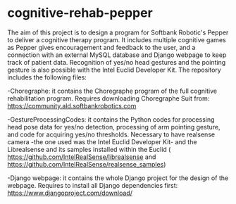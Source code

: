 # cognitive-rehab-pepper

The aim of this project is to design a program for Softbank Robotic's Pepper to deliver a cognitive therapy program. It includes multiple cognitive games as Pepper gives encouragement and feedback to the user, and a connection with an external MySQL database and Django webpage to keep track of patient data. Recognition of yes/no head gestures and the pointing gesture is also possible with the Intel Euclid Developer Kit. The repository includes the following files:

-Choregraphe: it contains the Choregraphe program of the full cognitive rehabilitation program. Requires downloading Choregraphe Suit from: https://community.ald.softbankrobotics.com

-GestureProcessingCodes: it contains the Python codes for processing head pose data for yes/no detection, processing of arm pointing gesture, and code for acquiring yes/no thresholds. Necessary to have realsense camera -the one used was the Intel Euclid Developer Kit- and the Librealsense and its samples installed within the Euclid ( https://github.com/IntelRealSense/librealsense and https://github.com/IntelRealSense/realsense_samples) 

-Django webpage: it contains the whole Django project for the design of the webpage. Requires to install all Django dependencies first: https://www.djangoproject.com/download/


